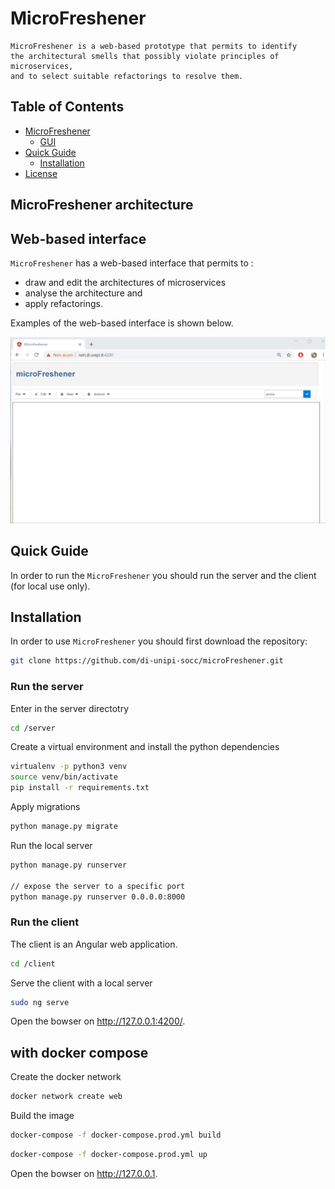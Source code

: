 # MicroFreshener

```
MicroFreshener is a web-based prototype that permits to identify
the architectural smells that possibly violate principles of microservices, 
and to select suitable refactorings to resolve them.
```


## Table of Contents
- [MicroFreshener](#microfreshener-architecture)
  * [GUI](#web-based-interface)
  <!-- * [Internal architecture](#internal-architecture) -->
- [Quick Guide](#quick-guide)
  * [Installation](#installation)
  <!-- * [Example of usage](#example-of-usage) -->
- [License](#license)

## MicroFreshener architecture

## Web-based interface
`MicroFreshener` has a web-based interface that permits to :
- draw and edit the architectures of microservices
- analyse the architecture and 
- apply refactorings.

Examples of the web-based interface is shown below.

![](./docs/demo.gif)


## Quick Guide
In order to run the `MicroFreshener` you should run the server and the client (for local use only).

## Installation
In order to use `MicroFreshener` you should first download the repository:

```bash
git clone https://github.com/di-unipi-socc/microFreshener.git
```

### Run the server
Enter in the server directotry 

```bash
cd /server
```

Create a virtual environment and install the python dependencies

```bash
virtualenv -p python3 venv  
source venv/bin/activate 
pip install -r requirements.txt 
```

Apply migrations

```bash
python manage.py migrate

```

Run the local server

```bash
python manage.py runserver

// expose the server to a specific port
python manage.py runserver 0.0.0.0:8000

```

###  Run the client
The client is an Angular web application.

```bash
cd /client
```

Serve the client with a local server

```bash
sudo ng serve
```
[comment]: <> (// deploy on production host "neri.di.unipi.it")
[comment]: <> (ng serve --host neri.di.unipi.it -c production)

Open the bowser on http://127.0.0.1:4200/.


## with docker compose
Create the docker network
```bash
docker network create web
```
Build the image

```bash
docker-compose -f docker-compose.prod.yml build
```

```bash
docker-compose -f docker-compose.prod.yml up
```

Open the bowser on http://127.0.0.1.
